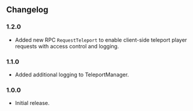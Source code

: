 ## Changelog

### 1.2.0

  * Added new RPC `RequestTeleport` to enable client-side teleport player requests with access control and logging.

### 1.1.0

  * Added additional logging to TeleportManager.

### 1.0.0

  * Initial release.